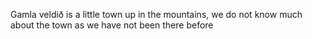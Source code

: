 Gamla veldið is a little town up in the mountains, we do not know much about the town as we have not been there before